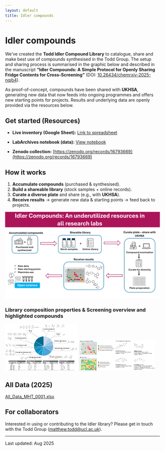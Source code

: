 ```yaml
---
layout: default
title: Idler compounds
---
```



# Idler compounds
We’ve created the **Todd Idler Compound Library** to catalogue, share and make best use of compounds synthesised in the Todd Group. The setup and sharing process is summarised in the graphic below and described in the manuscript **“Idler Compounds: A Simple Protocol for Openly Sharing Fridge Contents for Cross-Screening”** (DOI: [10.26434/chemrxiv-2025-nqjb4](https://chemrxiv.org/engage/chemrxiv/article-details/689f3121a94eede154e5ce6a)).



As proof-of-concept, compounds have been shared with **UKHSA**, generating new data that now feeds into ongoing programmes and offers new starting points for projects. Results and underlying data are openly provided via the resources below.

## Get started (Resources)

- **Live inventory (Google Sheet):**  [Link to spreadsheet](https://uk-mynotebook.labarchives.com/doc/view/MTkyNS4zfDIxNzcxLzE0ODEvRW50cnlQYXJ0LzE0Mzg2NjQ4NDN8NDg4Ny4z?nb_id=MjgzMDIuM3wyMTc3MS8yMTc3MS9Ob3RlYm9vay8zODQ5MTQwNjQ0fDcxODQ0LjM%3D)

- **LabArchives notebook (data):**  [View notebook](https://uk-mynotebook.labarchives.com/share/Todd%2520Group%2520Compound%2520Library/MC4wfDIxNzcxLzAvVHJlZU5vZGUvMTcyMDU1ODA0NHwwLjA=)  

- **Zenodo collection:**   [https://zenodo.org/records/16793669](https://zenodo.org/records/16793669)






## How it works
1. **Accumulate compounds** (purchased & synthesised).
2. **Build a shareable library** (stock samples + online records).
3. **Curate a diverse plate** and share (e.g., with **UKHSA**).
4. **Receive results** → generate new data & starting points → feed back to projects.

![Idler Compounds overview](./pics/research/idleronlinegraphic.png)

### Library composition properties & Screening overview and highlighted compounds

<p>
  <img src="./pics/research/Idlercompounds.png"
       alt="Idler library composition and property distributions" width="47%">
  <img src="./pics/research/Idlercompounds2.png"
       alt="Activity/solubility plate maps and highlighted compounds" width="49%">
</p>




## All Data (2025)

[All_Data_MHT_0001.xlsx](https://github.com/user-attachments/files/21771479/All_Data_MHT_0001.xlsx)


## For collaborators
Interested in using or contributing to the Idler library? Please get in touch with the Todd Group (matthew.todd@ucl.ac.uk).

---
Last updated: Aug 2025







